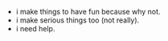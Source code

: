 - i make things to have fun because why not.
- i make serious things too (not really).
- i need help.

<!---
Crotchwhistle/Crotchwhistle is a ✨ special ✨ repository because its `README.md` (this file) appears on your GitHub profile.
You can click the Preview link to take a look at your changes.
--->
